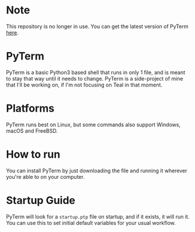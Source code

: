 # Note
This repository is no longer in use.
You can get the latest version of PyTerm [here](https://ccjt.sad.ovh/api/programs/pyterm).
# PyTerm
PyTerm is a basic Python3 based shell that runs in only 1 file, and is meant to stay that way until it needs to change.
PyTerm is a side-project of mine that I'll be working on, if I'm not focusing on Teal in that moment.

# Platforms
PyTerm runs best on Linux, but some commands also support Windows, macOS and FreeBSD.

# How to run
You can install PyTerm by just downloading the file and running it wherever you're able to on your computer.

# Startup Guide
PyTerm will look for a `startup.ptp` file on startup, and if it exists, it will run it.
You can use this to set initial default variables for your usual workflow.
